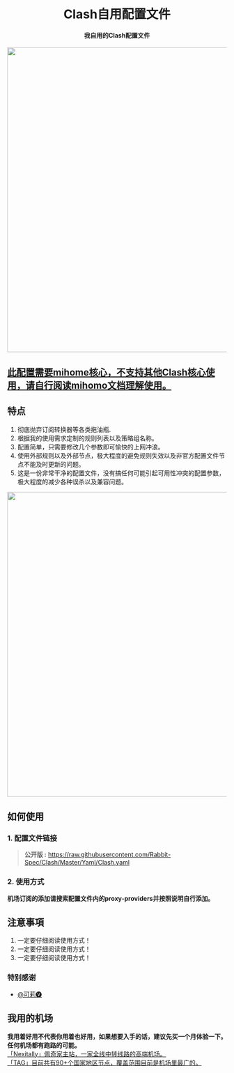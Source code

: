<h1 align="center">Clash自用配置文件</h1>

<h4 align="center">我自用的Clash配置文件 </h4>

<p align="center">
<img src="https://raw.githubusercontent.com/Rabbit-Spec/Clash/Master/img/1.PNG" width="700"></img>
</p>

## [此配置需要mihome核心，不支持其他Clash核心使用，请自行阅读mihomo文档理解使用。](https://github.com/MetaCubeX/mihomo/tree/Alpha) <br>

## 特点
1. 彻底抛弃订阅转换器等各类拖油瓶.
2. 根据我的使用需求定制的规则列表以及策略组名称。
3. 配置简单，只需要修改几个参数即可愉快的上网冲浪。
4. 使用外部规则以及外部节点，极大程度的避免规则失效以及非官方配置文件节点不能及时更新的问题。
5. 这是一份非常干净的配置文件，没有搞任何可能引起可用性冲突的配置参数，极大程度的减少各种误杀以及兼容问题。
<p align="center">
<img src="https://raw.githubusercontent.com/Rabbit-Spec/Clash/Master/img/2.PNG" width="700"></img>
</p>

## 如何使用
### 1. 配置文件链接
> **公开版 :** https://raw.githubusercontent.com/Rabbit-Spec/Clash/Master/Yaml/Clash.yaml<br>
### 2. 使用方式
**机场订阅的添加请搜索配置文件内的proxy-providers并按照说明自行添加。**<br>

## 注意事項
1. 一定要仔细阅读使用方式！
2. 一定要仔细阅读使用方式！
3. 一定要仔细阅读使用方式！

### 特别感谢
- [@可莉🅥](https://gitlab.com/lodepuly/vpn_tool/-/tree/master/Tool/Clash/Config)

## 我用的机场
**我用着好用不代表你用着也好用，如果想要入手的话，建议先买一个月体验一下。任何机场都有跑路的可能。**<br>
[「Nexitally」佩奇家主站，一家全线中转线路的高端机场。](https://naixii.com/signupbyemail.aspx?MemberCode=0b532ff85dda43e595fb1ae17843ae6d20211110231626) <br>
[「TAG」目前共有90+个国家地区节点，覆盖范围目前是机场里最广的。](https://tagss.pro#/register?invite=hlnIqYOx) <br>
